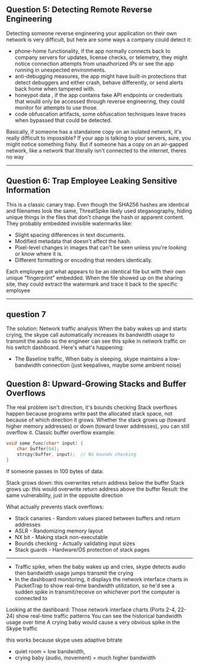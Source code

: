 ## Question 5: Detecting Remote Reverse Engineering

Detecting someone reverse engineering your application on their own network is very difficult, but here are some ways a company could detect it:

- phone-home functionality, if the app normally connects back to company servers for updates, license checks, or telemetry, they might notice connection attempts from unauthorized IPs or see the app running in unexpected environments.
- anti-debugging measures, the app might have built-in protections that detect debuggers and either crash, behave differently, or send alerts back home when tampered with.
- honeypot data , if the app contains fake API endpoints or credentials that would only be accessed through reverse engineering, they could monitor for attempts to use those.
- code obfuscation artifacts, some obfuscation techniques leave traces when bypassed that could be detected.

Basically, if someone has a standalone copy on an isolated network, it's really difficult to impossible? If your app is
talking to your servers, sure, you might notice something fishy. But if someone has
a copy on an air-gapped network, like a network that literally isn't connected to the
internet, theres no way

---

## Question 6: Trap Employee Leaking Sensitive Information

This is a classic canary trap. Even though the SHA256 hashes are identical and filenames look the same,
ThreatSpike likely used steganography, hiding unique things in the files that don't change the hash or apparent content.
They probably embedded invisible watermarks like:

- Slight spacing differences in text documents.
- Modified metadata that doesn't affect the hash.
- Pixel-level changes in images that can't be seen unless you're looking or know where it is.
- Different formatting or encoding that renders identically.

Each employee got what appears to be an identical file but with their own unique "fingerprint" embedded. When the file showed up on the sharing site, they could extract the watermark and trace it back to the specific employee

---

## question 7

The solution: Network traffic analysis
When the baby wakes up and starts crying, the skype call automatically increases its bandwidth usage to transmit the audio so the engineer can see this spike in network traffic on his switch dashboard.
Here's what's happening:

- The Baseline traffic, When baby is sleeping, skype maintains a low-bandwidth connection (just keepalives, maybe some ambient noise)

## Question 8: Upward-Growing Stacks and Buffer Overflows

The real problem isn't direction, it's bounds checking
Stack overflows happen because programs write past the allocated stack space, not because of which direction it grows. Whether the stack grows up (toward higher memory addresses) or down (toward lower addresses), you can still overflow it.
Classic buffer overflow example:

```c
void some_func(char* input) {
    char buffer[64];
    strcpy(buffer, input);  // No bounds checking
}
```

If someone passes in 100 bytes of data:

Stack grows down: this overwrites return address below the buffer
Stack grows up: this would overwrite return address above the buffer
Result: the same vulnerability, just in the opposite direction

What actually prevents stack overflows:

- Stack canaries - Random values placed between buffers and return addresses
- ASLR - Randomizing memory layout
- NX bit - Making stack non-executable
- Bounds checking - Actually validating input sizes
- Stack guards - Hardware/OS protection of stack pages

---

- Traffic spike, when the baby wakes up and cries, skype detects audio then bandwidth usage jumps transmit the crying
- In the dashboard monitoring, it displays the network interface charts in PacketTrap to show real-time bandwidth utilization, so he'd see a sudden spike in transmit/receive on whichever port the computer is connected to

Looking at the dashboard:
Those network interface charts (Ports 2-4, 22-24) show real-time traffic patterns
You can see the historical bandwidth usage over time
A crying baby would cause a very obvious spike in the Skype traffic

this works because skype uses adaptive bitrate

- quiet room = low bandwidth,
- crying baby (audio, movement) = much higher bandwidth
